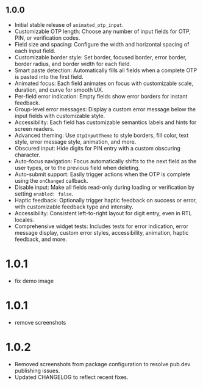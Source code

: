 ## 1.0.0

- Initial stable release of `animated_otp_input`.
- Customizable OTP length: Choose any number of input fields for OTP, PIN, or verification codes.
- Field size and spacing: Configure the width and horizontal spacing of each input field.
- Customizable border style: Set border, focused border, error border, border radius, and border width for each field.
- Smart paste detection: Automatically fills all fields when a complete OTP is pasted into the first field.
- Animated focus: Each field animates on focus with customizable scale, duration, and curve for smooth UX.
- Per-field error indication: Empty fields show error borders for instant feedback.
- Group-level error messages: Display a custom error message below the input fields with customizable style.
- Accessibility: Each field has customizable semantics labels and hints for screen readers.
- Advanced theming: Use `OtpInputTheme` to style borders, fill color, text style, error message style, animation, and more.
- Obscured input: Hide digits for PIN entry with a custom obscuring character.
- Auto-focus navigation: Focus automatically shifts to the next field as the user types, or to the previous field when deleting.
- Auto-submit support: Easily trigger actions when the OTP is complete using the `onChanged` callback.
- Disable input: Make all fields read-only during loading or verification by setting `enabled: false`.
- Haptic feedback: Optionally trigger haptic feedback on success or error, with customizable feedback type and intensity.
- Accessibility: Consistent left-to-right layout for digit entry, even in RTL locales.
- Comprehensive widget tests: Includes tests for error indication, error message display, custom error styles, accessibility, animation, haptic feedback, and more.


# 1.0.1

- fix demo image

# 1.0.1

- remove screenshots 

# 1.0.2

- Removed screenshots from package configuration to resolve pub.dev publishing issues.
- Updated CHANGELOG to reflect recent fixes.
